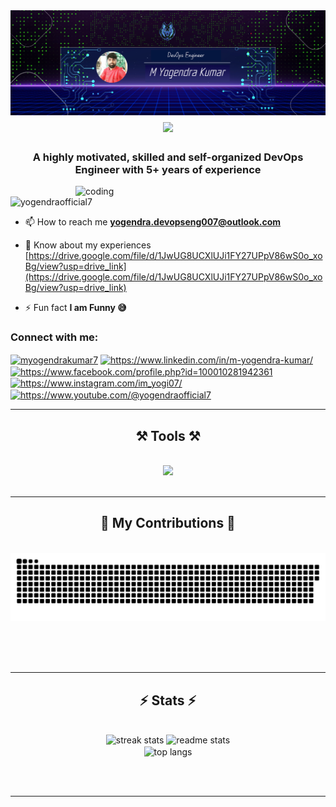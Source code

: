 <img align="right" src="https://github.com/Yogendraofficial7/Yogendraofficial7/blob/main/Github%20Banner.png" /> 

<h1 align="center">
    <img src="https://readme-typing-svg.herokuapp.com/?font=Righteous&size=35&center=true&vCenter=true&width=500&height=70&duration=4000&lines=Hi!+👋;+I'm+Yogendra+Kumar!;" />
</h1>

<h3 align="center">A highly motivated, skilled and self-organized DevOps Engineer with 5+ years of experience</h3>
<img align="right" alt="coding" width="400" src="https://user-images.githubusercontent.com/55389276/140866485-8fb1c876-9a8f-4d6a-98dc-08c4981eaf70.gif">
<p align="left"> <img src="https://komarev.com/ghpvc/?username=yogendraofficial7&label=Profile%20views&color=0e75b6&style=flat" alt="yogendraofficial7" /> </p>

- 📫 How to reach me **yogendra.devopseng007@outlook.com**
  
- 📄 Know about my experiences [https://drive.google.com/file/d/1JwUG8UCXlUJi1FY27UPpV86wS0o_xoBg/view?usp=drive_link](https://drive.google.com/file/d/1JwUG8UCXlUJi1FY27UPpV86wS0o_xoBg/view?usp=drive_link)

- ⚡ Fun fact **I am Funny 😅**

<h3 align="left">Connect with me:</h3>
<p align="left">
<a href="https://twitter.com/myogendrakumar7" target="blank"><img align="center" src="https://raw.githubusercontent.com/rahuldkjain/github-profile-readme-generator/master/src/images/icons/Social/twitter.svg" alt="myogendrakumar7" height="30" width="40" /></a>
<a href="https://linkedin.com/in/https://www.linkedin.com/in/m-yogendra-kumar/" target="blank"><img align="center" src="https://raw.githubusercontent.com/rahuldkjain/github-profile-readme-generator/master/src/images/icons/Social/linked-in-alt.svg" alt="https://www.linkedin.com/in/m-yogendra-kumar/" height="30" width="40" /></a>
<a href="https://fb.com/https://www.facebook.com/profile.php?id=100010281942361" target="blank"><img align="center" src="https://raw.githubusercontent.com/rahuldkjain/github-profile-readme-generator/master/src/images/icons/Social/facebook.svg" alt="https://www.facebook.com/profile.php?id=100010281942361" height="30" width="40" /></a>
<a href="https://instagram.com/https://www.instagram.com/im_yogi07/" target="blank"><img align="center" src="https://raw.githubusercontent.com/rahuldkjain/github-profile-readme-generator/master/src/images/icons/Social/instagram.svg" alt="https://www.instagram.com/im_yogi07/" height="30" width="40" /></a>
<a href="https://www.youtube.com/c/https://www.youtube.com/@yogendraofficial7" target="blank"><img align="center" src="https://raw.githubusercontent.com/rahuldkjain/github-profile-readme-generator/master/src/images/icons/Social/youtube.svg" alt="https://www.youtube.com/@yogendraofficial7" height="30" width="40" /></a>
</p>

<hr/>
 
<h2 align="center">⚒️ Tools ⚒️</h2>
<br/>
<div align="center">
    <img src="https://skillicons.dev/icons?i=aws,git,github,jenkins,docker,kubernetes,terraform,ansible,grafana,prometheus,linux,bash scripting" /><br>
</div>

<br/>
<hr/>

<div align="center">
  <h2>🐍 My Contributions 🐍</h2>
  <br>
  <img alt="snake eating my contributions" src="https://raw.githubusercontent.com/sudhajobs0107/sudhajobs0107/output/github-contribution-grid-snake.svg" />
  
  <br/><br/><br/>
</div>

<hr/>

<h2 align="center">⚡ Stats ⚡</h2>
 <br>
<div align=center>
  <img width=390 src="https://streak-stats.demolab.com/?user=yogendraofficial7&count_private=true&theme=react&border_radius=10" alt="streak stats"/>
  <img width=390 src="https://github-readme-stats.vercel.app/api?username=yogendraofficial7&show_icons=true&theme=react&rank_icon=github&border_radius=10" alt="readme stats" />
  <br/>
  <img width=325 align="center" src="https://github-readme-stats.vercel.app/api/top-langs/?username=yogendraofficial7&hide=HTML&langs_count=8&layout=compact&theme=react&border_radius=10&size_weight=0.5&count_weight=0.5&exclude_repo=github-readme-stats" alt="top langs" />
</div>

<br/><br/>

<hr/>

<br/>
